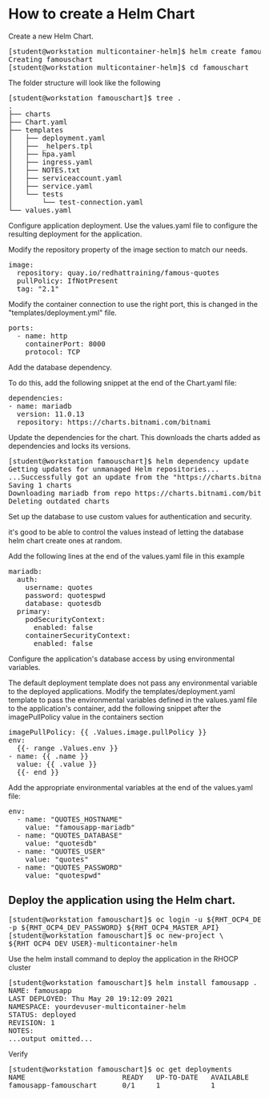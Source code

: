 # How to create a Helm Chart

Create a new Helm Chart.
<pre>
[student@workstation multicontainer-helm]$ helm create famouschart
Creating famouschart
[student@workstation multicontainer-helm]$ cd famouschart
</pre>

The folder structure will look like the following 
<pre>
[student@workstation famouschart]$ tree .
.
├── charts
├── Chart.yaml
├── templates
│   ├── deployment.yaml
│   ├── _helpers.tpl
│   ├── hpa.yaml
│   ├── ingress.yaml
│   ├── NOTES.txt
│   ├── serviceaccount.yaml
│   ├── service.yaml
│   └── tests
│       └── test-connection.yaml
└── values.yaml
</pre>

Configure application deployment.
Use the values.yaml file to configure the resulting deployment for the application.

Modify the repository property of the image section to match our needs.
<pre>
image:
  repository: quay.io/redhattraining/famous-quotes
  pullPolicy: IfNotPresent
  tag: "2.1"
</pre>

Modify the container connection to use the right port, this is changed in the "templates/deployment.yml" file. 
<pre>
ports:
  - name: http
    containerPort: 8000
    protocol: TCP
</pre>

Add the database dependency.

To do this, add the following snippet at the end of the Chart.yaml file:
<pre>
dependencies:
- name: mariadb
  version: 11.0.13
  repository: https://charts.bitnami.com/bitnami
</pre>

Update the dependencies for the chart.
This downloads the charts added as dependencies and locks its versions.
<pre>
[student@workstation famouschart]$ helm dependency update
Getting updates for unmanaged Helm repositories...
...Successfully got an update from the "https://charts.bitnami.com/bitnami" chart repository
Saving 1 charts
Downloading mariadb from repo https://charts.bitnami.com/bitnami
Deleting outdated charts
</pre>

Set up the database to use custom values for authentication and security.

it's good to be able to control the values instead of letting the database helm chart create ones at random.

Add the following lines at the end of the values.yaml file in this example
<pre>
mariadb:
  auth:
    username: quotes
    password: quotespwd
    database: quotesdb
  primary:
    podSecurityContext:
      enabled: false
    containerSecurityContext:
      enabled: false
</pre>

Configure the application's database access by using environmental variables.

The default deployment template does not pass any environmental variable to the deployed applications. Modify the templates/deployment.yaml template to pass the environmental variables defined in the values.yaml file to the application's container, add the following snippet after the imagePullPolicy value in the containers section
<pre>
imagePullPolicy: {{ .Values.image.pullPolicy }}
env:
  {{- range .Values.env }}
- name: {{ .name }}
  value: {{ .value }}
  {{- end }}
</pre>

Add the appropriate environmental variables at the end of the values.yaml file:
<pre>
env:
  - name: "QUOTES_HOSTNAME"
    value: "famousapp-mariadb"
  - name: "QUOTES_DATABASE"
    value: "quotesdb"
  - name: "QUOTES_USER"
    value: "quotes"
  - name: "QUOTES_PASSWORD"
    value: "quotespwd"
</pre>

## Deploy the application using the Helm chart.

<pre>
[student@workstation famouschart]$ oc login -u ${RHT_OCP4_DEV_USER} \
-p ${RHT_OCP4_DEV_PASSWORD} ${RHT_OCP4_MASTER_API}
[student@workstation famouschart]$ oc new-project \
${RHT_OCP4_DEV_USER}-multicontainer-helm
</pre>

Use the helm install command to deploy the application in the RHOCP cluster
<pre>
[student@workstation famouschart]$ helm install famousapp .
NAME: famousapp
LAST DEPLOYED: Thu May 20 19:12:09 2021
NAMESPACE: yourdevuser-multicontainer-helm
STATUS: deployed
REVISION: 1
NOTES:
...output omitted...
</pre>

Verify
<pre>
[student@workstation famouschart]$ oc get deployments
NAME                       READY   UP-TO-DATE   AVAILABLE   AGE
famousapp-famouschart      0/1     1            1           10s
</pre>